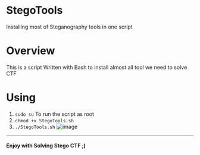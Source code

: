 # StegoTools 
Installing most of Steganography tools in one script
# Overview
This is a script Written with Bash to install almost all tool we need to solve CTF
# Using 
1. `sudo su` To run the script as root
1. `chmod +x StegoTools.sh`
2. `./StegoTools.sh`
![image](https://raw.githubusercontent.com/Mahmoud-joo/Intro-To-CTF/master/Forensics/Tools/images/STEGOCTF.png)
---
#### Enjoy with Solving Stego CTF ;)
